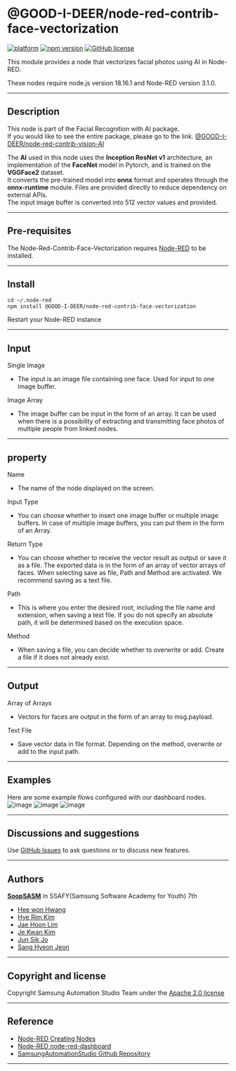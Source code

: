# @GOOD-I-DEER/node-red-contrib-face-vectorization
[![platform](https://img.shields.io/badge/platform-Node--RED-red)](https://nodered.org)
[![npm version](https://badge.fury.io/js/@GOOD-I-DEER%2Fnode-red-contrib-face-vectorization.svg)](https://badge.fury.io/js/@GOOD-I-DEER%2Fnode-red-contrib-face-vectorization)
[![GitHub license](https://img.shields.io/github/license/GOOD-I-DEER/node-red-contrib-face-vectorization)](https://github.com/GOOD-I-DEER/node-red-contrib-face-vectorization/blob/main/LICENSE)

This module provides a node that vectorizes facial photos using AI in Node-RED.

These nodes require node.js version 18.16.1 and Node-RED version 3.1.0.
<hr>

## Description
This node is part of the Facial Recognition with AI package.   
If you would like to see the entire package, please go to the link. 
[@GOOD-I-DEER/node-red-contrib-vision-AI](https://badge.fury.io/js/@GOOD-I-DEER/node-red-contrib-vision-AI)  
 
The **AI** used in this node uses the **Inception ResNet v1** architecture, an implementation of the **FaceNet** model in Pytorch, and is trained on the **VGGFace2** dataset.  
It converts the pre-trained model into **onnx** format and operates through the **onnx-runtime** module. Files are provided directly to reduce dependency on external APIs.  
The input image buffer is converted into 512 vector values and provided.
<hr>


## Pre-requisites
The Node-Red-Contrib-Face-Vectorization requires [Node-RED](https://nodered.org) to be installed.
<hr>


## Install
```
cd ~/.node-red
npm install @GOOD-I-DEER/node-red-contrib-face-vectorization
```
Restart your Node-RED instance
<hr>


## Input
Single Image   
- The input is an image file containing one face. Used for input to one image buffer.

Image Array   
- The image buffer can be input in the form of an array. It can be used when there is a possibility of extracting and transmitting face photos of multiple people from linked nodes.
<hr>


## property


Name  

  - The name of the node displayed on the screen.   

Input Type   

  - You can choose whether to insert one image buffer or multiple image buffers. In case of multiple image buffers, you can put them in the form of an Array. 

Return Type   

- You can choose whether to receive the vector result as output or save it as a file. The exported data is in the form of an array of vector arrays of faces. When selecting save as file, Path and Method are activated. We recommend saving as a text file.

Path

- This is where you enter the desired root, including the file name and extension, when saving a text file. If you do not specify an absolute path, it will be determined based on the execution space.

Method   

- When saving a file, you can decide whether to overwrite or add. Create a file if it does not already exist.
<hr>


## Output

Array of Arrays

- Vectors for faces are output in the form of an array to msg.payload.

Text File

- Save vector data in file format. Depending on the method, overwrite or add to the input path.
<hr>



## Examples
Here are some example flows configured with our dashboard nodes.
![image](https://user-images.githubusercontent.com/69517473/194187358-e0b248eb-c3f9-44b5-8eeb-64eac1113bd8.png)
![image](https://user-images.githubusercontent.com/69517473/194187374-4a6432f2-2a22-4cdf-88f7-5eb86283b322.png)
![image](https://user-images.githubusercontent.com/69517473/194187422-6559735e-4a28-44a4-8ced-823b1f387d54.png)

<hr>

## Discussions and suggestions
Use [GitHub Issues](https://github.com/SoopSASM/node-red-soop-dashboard/issues) to ask questions or to discuss new features.
<hr>

## Authors
[**SoopSASM**](https://github.com/SoopSASM) in SSAFY(Samsung Software Academy for Youth) 7th
- [Hee won Hwang](https://github.com/lea-hwang)
- [Hye Rim Kim](https://github.com/hrookim)
- [Jae Hoon Lim](https://github.com/quaternion12345)
- [Je Kwan Kim](https://github.com/jekwan)
- [Jun Sik Jo](https://github.com/zzunsik)
- [Sang Hyeon Jeon](https://github.com/gemnsh)
<hr>

## Copyright and license
Copyright Samsung Automation Studio Team under the [Apache 2.0 license](https://www.apache.org/licenses/LICENSE-2.0)
<hr>

## Reference
- [Node-RED Creating Nodes](https://nodered.org/docs/creating-nodes/)
- [Node-RED node-red-dashboard](https://flows.nodered.org/node/node-red-dashboard)
- [SamsungAutomationStudio Github Repository](https://github.com/Samsung/SamsungAutomationStudio)
<hr>